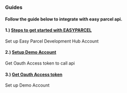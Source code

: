 ### Guides
#### Follow the guide below to integrate with easy parcel api.

#### 1.) [Steps to get started with EASYPARCEL](1.Get%20started%20with%20EASY%20PARCEL%20OPEN%20API.md)
  Set up Easy Parcel Development Hub Account
#### 2.) [Setup Demo Account](2.Setup%20demo%20account.md)
  Get Oauth Access token to call api
#### 3.) [Get Oauth Access token](3.Get%20Oauth%20Access%20token%.md)
  Set up Demo Account
